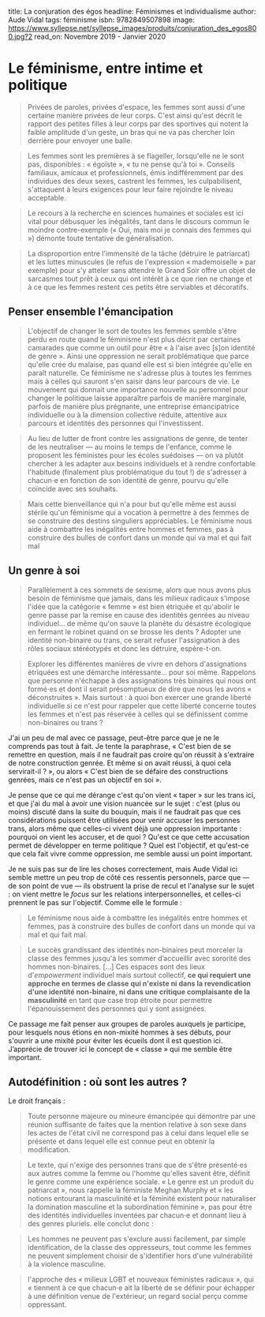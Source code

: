 title: La conjuration des égos
headline: Féminismes et individualisme
author: Aude Vidal
tags: féminisme
isbn: 9782849507898
image: https://www.syllepse.net/syllepse_images/produits/conjuration_des_egos800.jpg?2
read_on: Novembre 2019 - Janvier 2020

# Le féminisme, entre intime et politique

> Privées de paroles, privées d'espace, les femmes sont aussi d'une certaine manière privées de leur corps. C'est ainsi qu'est décrit le rapport des petites filles à leur corps par des sportives qui notent la faible amplitude d'un geste, un bras qui ne va pas chercher loin derrière pour envoyer une balle.

> Les femmes sont les premières à se flageller, lorsqu'elle ne le sont pas, disponibles : « égoïste », « tu ne pense qu'à toi ». Conseils familiaux, amicaux et professionnels, émis indifféremment par des individues des deux sexes, castrent les femmes, les culpabilisent, s'attaquent à leurs exigences pour leur faire rejoindre le niveau acceptable.

> Le recours à la recherche en sciences humaines et sociales est ici vital pour débusquer les inégalités, tant dans le discours commun le moindre contre-exemple (« Oui, mais moi je connais des femmes qui ») démonte toute tentative de généralisation.

> La disproportion entre l'immensité de la tâche (détruire le patriarcat) et les luttes minuscules (le refus de l'expression  « mademoiselle » par exemple) pour s'y atteler sans attendre le Grand Soir offre un objet de sarcasmes tout prêt à ceux qui ont intérêt à ce que rien ne change et à ce que les femmes restent ces petits être serviables et décoratifs.

## Penser ensemble l'émancipation

> L'objectif de changer le sort de toutes les femmes semble s'être perdu en route quand le féminisme n'est plus décrit par certaines camarades que comme un outil pour être « à l'aise avec [s]on identité de genre ». Ainsi une oppression ne serait problématique que parce qu'elle crée du malaise, pas quand elle est si bien intégrée qu'elle en paraît naturelle. Ce féminisme ne s'adresse plus à toutes les femmes mais à celles qui sauront s'en saisir dans leur parcours de vie. Le mouvement qui donnait une importance nouvelle au personnel pour changer le politique laisse apparaître parfois de manière marginale, parfois de manière plus prégnante, une entreprise émancipatrice individuelle ou à la dimension collective réduite, attentive aux parcours et identités des personnes qui l'investissent.

> Au lieu de lutter de front contre les assignations de genre, de tenter de les neutraliser — au moins le temps de l'enfance, comme le proposent les féministes pour les écoles suédoises — on va plutôt chercher à les adapter aux besoins individuels et à rendre confortable l'habitude (finalement plus problématique du tout !) de s'adresser à chacun⋅e en fonction de son identité de genre, pourvu qu'elle coïncide avec ses souhaits.

> Mais cette bienveillance qui n'a pour but qu'elle même est aussi stérile qu'un féminisme qui a vocation à permettre à des femmes de se construire des destins singuliers appréciables. Le féminisme nous aide à combattre les inégalités entre hommes et femmes, pas à construire des bulles de confort dans un monde qui va mal et qui fait mal

## Un genre à soi

> Parallèlement à ces sommets de sexisme, alors que nous avons plus besoin de féminisme que jamais, dans les milieux radicaux s'impose l'idée que la catégorie « femme » est bien étriquée et qu'abolir le genre passe par la remise en cause des identités genrées au niveau individuel… de même qu'on sauve la planète du désastre écologique en fermant le robinet quand on se brosse les dents ? Adopter une identité non-binaire ou trans, ce serait refuser l'assignation à des rôles sociaux stéréotypés et donc les détruire, espère-t-on.

> Explorer les différentes manières de vivre en dehors d'assignations étriquées est une démarche intéressante… pour soi même. Rappelons que personne n'échappe à des assignations très binaires qui nous ont formé⋅es et dont il serait présomptueux de dire que nous les avons « déconstruites ». Mais surtout : à quoi bon exercer une grande liberté individuelle si ce n'est pour rappeler que cette liberté concerne toutes les femmes et n'est pas réservée à celles qui se définissent comme non-binaires ou trans ?

J'ai un peu de mal avec ce passage, peut-être parce que je ne le comprends pas tout à fait. Je tente la paraphrase, « C'est bien de se remettre en question, mais il ne faudrait pas croire qu'on réussit à s'extraire de notre construction genrée. Et même si on avait réussi, à quoi cela servirait-il ? », ou alors « C'est bien de se défaire des constructions genrées, mais ce n'est pas un objectif en soi ».

Je pense que ce qui me dérange c'est qu'on vient « taper » sur les trans ici, et que j'ai du mal à avoir une vision nuancée sur le sujet : c'est (plus ou moins) discuté dans la suite du bouquin, mais il ne faudrait pas que ces considérations puissent être utilisées pour venir accuser les personnes trans, alors même que celles-ci vivent déjà une oppression importante : pourquoi on vient les accuser, et de quoi ? Qu'est ce que cette accusation permet de développer en terme politique ? Quel est l'objectif, et qu'est-ce que cela fait vivre comme oppression, me semble aussi un point important.

Je ne suis pas sur de lire les choses correctement, mais Aude Vidal ici semble mettre un peu trop de côté ces ressentis personnels, parce que — de son point de vue — ils obstruent la prise de recul et l'analyse sur le sujet : on vient mettre le *focus* sur les relations interpersonnelles, et celles-ci prennent le pas sur l'objectif. Comme elle le formule :

> Le féminisme nous aide à combattre les inégalités entre hommes et femmes, pas à construire des bulles de confort dans un monde qui va mal et qui fait mal.

> Le succès grandissant des identités non-binaires peut morceler la classe des femmes jusqu'à les sommer d’accueillir avec sororité des hommes non-binaires. [...] Ces espaces sont des lieux d'*empowerment* individuel mais surtout collectif, **ce qui requiert une approche en termes de classe qui n'existe ni dans la revendication d'une identité non-binaire, ni dans une critique complaisante de la masculinité** en tant que case trop étroite pour permettre l'épanouissement des personnes qui y sont assignées.

Ce passage me fait penser aux groupes de paroles auxquels je participe, pour lesquels nous étions en non-mixité hommes à ses débuts, pour s'ouvrir a une mixité pour éviter les écueils dont il est question ici. J’apprécie de trouver ici le concept de « classe » qui me semble être important.

## Autodéfinition : où sont les autres ?

Le droit français :

> Toute personne majeure ou mineure émancipée qui démontre par une réunion suffisante de faites que la mention relative à son sexe dans les actes de l'état civil ne correspond pas à celui dans lequel elle se présente et dans lequel elle est connue peut en obtenir la modification.

> Le texte, qui n'exige des personnes trans que de s'être présenté⋅es aux autres comme la femme ou l'homme qu'elles savent être, définit le genre comme une expérience sociale. « Le genre est un produit du patriarcat », nous rappelle la féministe Meghan Murphy et « les notions entourant la masculinité et la féminité existent pour naturaliser la domination masculine et la subordination féminine », pas pour être des identités individuelles inventées par chacun⋅e et donnant lieu à des genres pluriels. elle conclut donc :

> Les hommes ne peuvent pas s'exclure aussi facilement, par simple identification, de la classe des oppresseurs, tout comme les femmes ne peuvent simplement choisir de s'identifier hors d'une vulnérabilité à la violence masculine.


> l'approche des « milieux LGBT et nouveaux féministes radicaux », qui « tiennent à ce que chacun⋅e ait la liberté de se définir pour échapper à une définition venue de l'extérieur, un regard social perçu comme oppressant.
